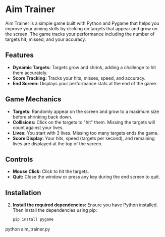 # Aim Trainer

Aim Trainer is a simple game built with Python and Pygame that helps you improve your aiming skills by clicking on targets that appear and grow on the screen. The game tracks your performance including the number of targets hit, missed, and your accuracy.

## Features

- **Dynamic Targets:** Targets grow and shrink, adding a challenge to hit them accurately.
- **Score Tracking:** Tracks your hits, misses, speed, and accuracy.
- **End Screen:** Displays your performance stats at the end of the game.

## Game Mechanics
- **Targets:** Randomly appear on the screen and grow to a maximum size before shrinking back down.
- **Collisions:** Click on the targets to "hit" them. Missing the targets will count against your lives.
- **Lives:** You start with 3 lives. Missing too many targets ends the game.
- **Score Display:** Your hits, speed (targets per second), and remaining lives are displayed at the top of the screen.

## Controls
- **Mouse Click:** Click to hit the targets.
- **Quit:** Close the window or press any key during the end screen to quit.


## Installation


2. **Install the required dependencies:**
    Ensure you have Python installed. Then install the dependencies using pip:
    ```bash
    pip install pygame
    ```


python aim_trainer.py
